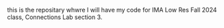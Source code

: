 this is the repositary whwre I will have my code for IMA Low Res Fall 2024 class, Connections Lab section 3. 
